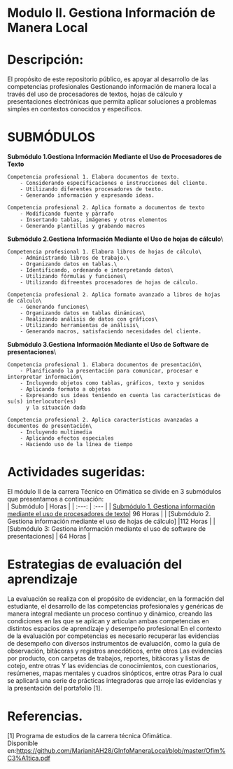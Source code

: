 # Modulo II. Gestiona Información de Manera Local
	
# Descripción:
El propósito de este repositorio público, es apoyar al desarrollo de las competencias  profesionales Gestionando información de manera local a través 
del uso de procesadores de textos, hojas de cálculo y presentaciones electrónicas que permita aplicar soluciones a problemas simples en contextos conocidos y específicos.


# SUBMÓDULOS

**Submódulo 1.Gestiona Información Mediante el Uso de Procesadores de Texto**
    
	Competencia profesional 1. Elabora documentos de texto.
		- Considerando especificaciones e instrucciones del cliente.
		- Utilizando diferentes procesadores de texto.
		- Generando información y expresando ideas.
									
    Competencia profesional 2. Aplica formato a documentos de texto
		- Modificando fuente y párrafo
		- Insertando tablas, imágenes y otros elementos
		- Generando plantillas y grabando macros

**Submódulo 2.Gestiona Información Mediante el Uso de hojas de cálculo**\
    
	Competencia profesional 1. Elabora libros de hojas de cálculo\
		- Administrando libros de trabajo.\
		- Organizando datos en tablas.\
		- Identificando, ordenando e interpretando datos\
		- Utilizando fórmulas y funciones\
		- Utilizando difreentes procesadores de hojas de cálculo.
	
	Competencia profesional 2. Aplica formato avanzado a libros de hojas de cálculo\
		- Generando funciones\
		- Organizando datos en tablas dinámicas\
		- Realizando análisis de datos con gráficos\
		- Utilizando herramientas de análisis\
		- Generando macros, satisfaciendo necesidades del cliente.

**Submódulo 3.Gestiona Información Mediante el Uso de Software de presentaciones**\
    
	Competencia profesional 1. Elabora documentos de presentación\
		- Planificando la presentación para comunicar, procesar e interpretar información\
		- Incluyendo objetos como tablas, gráficos, texto y sonidos
		- Aplicando formato a objetos
		- Expresando sus ideas teniendo en cuenta las características de su(s) interlocutor(es)
		  y la situación dada
									
    Competencia profesional 2. Aplica características avanzadas a documentos de presentación\
		- Incluyendo multimedia
		- Aplicando efectos especiales
		- Haciendo uso de la línea de tiempo
		
# Actividades sugeridas:
El módulo II de la carrera Técnico en Ofimática se divide en 3 submódulos que presentamos a continuación:
</br>
| Submódulo | Horas |
| :---: | :--- |
| [Submódulo 1. Gestiona información mediante el uso de procesadores de texto](https://github.com/MarianitAH28/S1.GIMUPTexto.git)| 96 Horas |
| [Submódulo 2. Gestiona información mediante el uso de hojas de cálculo] |112 Horas |
| [Submódulo 3: Gestiona información mediante el uso de software de presentaciones] | 64 Horas |
</br>

# Estrategias de evaluación del aprendizaje
La evaluación se realiza con el propósito de evidenciar, en la formación del estudiante, el desarrollo de las competencias profesionales y
genéricas de manera integral mediante un proceso continuo y dinámico, creando las condiciones en las que se aplican y articulan ambas
competencias en distintos espacios de aprendizaje y desempeño profesional En el contexto de la evaluación por competencias es
necesario recuperar las evidencias de desempeño con diversos instrumentos de evaluación, como la guía de observación, bitácoras y
registros anecdóticos, entre otros Las evidencias por producto, con carpetas de trabajos, reportes, bitácoras y listas de cotejo, entre otras
Y las evidencias de conocimientos, con cuestionarios, resúmenes, mapas mentales y cuadros sinópticos, entre otras Para lo cual se
aplicará una serie de prácticas integradoras que arroje las evidencias y la presentación del portafolio [1]. 
 

# Referencias.
[1] Programa de estudios de la carrera técnica Ofimática.</br>
Disponible en:https://github.com/MarianitAH28/GInfoManeraLocal/blob/master/Ofim%C3%A1tica.pdf </br>


